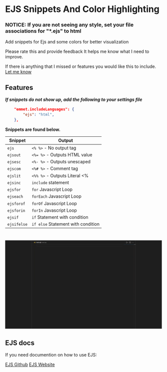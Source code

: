 # EJS Snippets And Color Highlighting

### NOTICE: If you are not seeing any style, set your file associations for "\*.ejs" to html

Add snippets for Ejs and some colors for better visualization

Please rate this and provide feedback It helps me know what I need to improve.

If there is anything that I missed or features you would like this to include. [Let me know](https://github.com/Ayush-Chugh-2006/ejs-language-snippets-and-color-highlighting-vscode/issues)

## Features

**_If snippets do not show up, add the following to your settings file_**

```json
    "emmet.includeLanguages": {
        "ejs": "html",
    },
```

**Snippets are found below.**

| Snippet     | Output                             |
| ----------- | ---------------------------------- |
| `ejs`       | `<% %>` - No output tag            |
| `ejsout`    | `<%= %>` - Outputs HTML value      |
| `ejsesc`    | `<%- %>` - Outputs unescaped       |
| `ejscom`    | `<%# %>` - Comment tag             |
| `ejslit`    | `<%% %>` - Outputs Literal <%      |
| `ejsinc`    | `include` statement                |
| `ejsfor`    | `for` Javascript Loop              |
| `ejseach`   | `forEach` Javascript Loop          |
| `ejsforof`  | `forOf` Javascript Loop            |
| `ejsforin`  | `forIn` Javascript Loop            |
| `ejsif`     | `if` Statement with condition      |
| `ejsifelse` | `if else` Statement with condition |

#

![Video](./assets/recording.gif)
## EJS docs

If you need documention on how to use EJS:

[EJS Github](https://github.com/mde/ejs)
[EJS Website](https://ejs.co/)